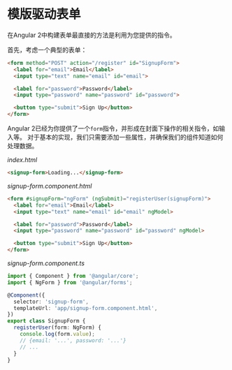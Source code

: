 # 模版驱动表单

在Angular 2中构建表单最直接的方法是利用为您提供的指令。

首先，考虑一个典型的表单：

```HTML
<form method="POST" action="/register" id="SignupForm">
  <label for="email">Email</label>
  <input type="text" name="email" id="email">

  <label for="password">Password</label>
  <input type="password" name="password" id="password">

  <button type="submit">Sign Up</button>
</form>
```

Angular 2已经为你提供了一个`form`指令，并形成在封面下操作的相关指令，如输入等。 对于基本的实现，我们只需要添加一些属性，并确保我们的组件知道如何处理数据。	

*index.html*

```html
<signup-form>Loading...</signup-form>
```

*signup-form.component.html*

```html
<form #signupForm="ngForm" (ngSubmit)="registerUser(signupForm)">
  <label for="email">Email</label>
  <input type="text" name="email" id="email" ngModel>

  <label for="password">Password</label>
  <input type="password" name="password" id="password" ngModel>

  <button type="submit">Sign Up</button>
</form>
```

*signup-form.component.ts*

```typescript
import { Component } from '@angular/core';
import { NgForm } from '@angular/forms';

@Component({
  selector: 'signup-form',
  templateUrl: 'app/signup-form.component.html',
})
export class SignupForm {
  registerUser(form: NgForm) {
    console.log(form.value);
    // {email: '...', password: '...'}
    // ...
  }
}
```